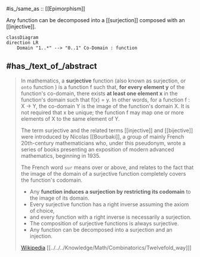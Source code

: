 ﻿---
aliases:
- surjection
---

#is_/same_as :: [[Epimorphism]]

Any function can be decomposed into a [[surjection]] composed with an [[injective]].

```mermaid
classDiagram 
direction LR
    Domain "1..*" --> "0..1" Co-Domain : function
```


## #has_/text_of_/abstract 

> In mathematics, a **surjective** function (also known as surjection, or `onto` function ) 
> is a function f such that, __for every element y__ of the function's co-domain, 
> there exists __at least one element x__ in the function's domain such that f(x) = y. 
> In other words, for a function f : X → Y, the co-domain Y is the image of the function's domain X. 
> It is not required that x be unique; the function f may map one or more elements of X to the same element of Y.
>
> The term surjective and the related terms [[injective]] and [[bijective]] were introduced by Nicolas [[Bourbaki]], 
> a group of mainly French 20th-century mathematicians who, under this pseudonym, 
> wrote a series of books presenting an exposition of modern advanced mathematics, 
> beginning in 1935. 
> 
> The French word `sur` means over or above, 
> and relates to the fact that the image of the domain of a surjective function 
> completely covers the function's codomain.
>
> - Any __function induces a surjection by restricting its codomain__ to the image of its domain. 
> - Every surjective function has a right inverse assuming the axiom of choice, 
> - and every function with a right inverse is necessarily a surjection. 
> - The composition of surjective functions is always surjective. 
> - Any function can be decomposed into a surjection and an injection.
>
> [Wikipedia](https://en.wikipedia.org/wiki/Surjective%20function)
[[../../../Knowledge/Math/Combinatorics/Twelvefold_way]]] 

